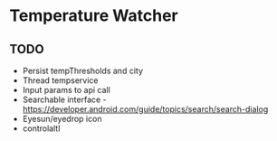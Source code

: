 # Temperature Watcher

## TODO
- Persist tempThresholds and city
- Thread tempservice 
- Input params to api call
- Searchable interface - https://developer.android.com/guide/topics/search/search-dialog
- Eyesun/eyedrop icon
- controlaltl
